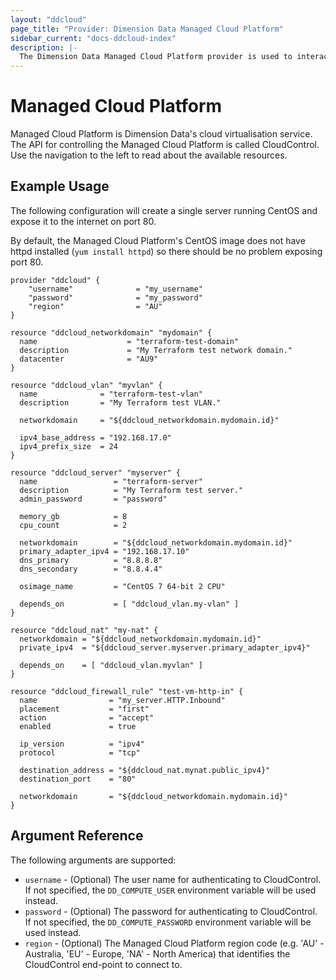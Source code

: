 ```yaml
---
layout: "ddcloud"
page_title: "Provider: Dimension Data Managed Cloud Platform"
sidebar_current: "docs-ddcloud-index"
description: |-
  The Dimension Data Managed Cloud Platform provider is used to interact with Dimension Data's Managed Cloud Platform resources.
---
```


# Managed Cloud Platform

Managed Cloud Platform is Dimension Data's cloud virtualisation service. The API for controlling the Managed Cloud Platform is called CloudControl.
Use the navigation to the left to read about the available resources.

## Example Usage

The following configuration will create a single server running CentOS and expose it to the internet on port 80.

By default, the Managed Cloud Platform's CentOS image does not have httpd installed (`yum install httpd`) so there should be no problem exposing port 80.

```
provider "ddcloud" {
	"username"              = "my_username"
    "password"              = "my_password"
    "region"                = "AU"
}

resource "ddcloud_networkdomain" "mydomain" {
  name                    = "terraform-test-domain"
  description             = "My Terraform test network domain."
  datacenter              = "AU9"
}

resource "ddcloud_vlan" "myvlan" {
  name              = "terraform-test-vlan"
  description       = "My Terraform test VLAN."

  networkdomain     = "${ddcloud_networkdomain.mydomain.id}"

  ipv4_base_address = "192.168.17.0"
  ipv4_prefix_size  = 24
}

resource "ddcloud_server" "myserver" {
  name                 = "terraform-server"
  description          = "My Terraform test server."
  admin_password       = "password"

  memory_gb            = 8
  cpu_count            = 2

  networkdomain        = "${ddcloud_networkdomain.mydomain.id}"
  primary_adapter_ipv4 = "192.168.17.10"
  dns_primary          = "8.8.8.8"
  dns_secondary        = "8.8.4.4"

  osimage_name         = "CentOS 7 64-bit 2 CPU"

  depends_on           = [ "ddcloud_vlan.my-vlan" ]
}

resource "ddcloud_nat" "my-nat" {
  networkdomain = "${ddcloud_networkdomain.mydomain.id}"
  private_ipv4  = "${ddcloud_server.myserver.primary_adapter_ipv4}"

  depends_on    = [ "ddcloud_vlan.myvlan" ]
}

resource "ddcloud_firewall_rule" "test-vm-http-in" {
  name                = "my_server.HTTP.Inbound"
  placement           = "first"
  action              = "accept"
  enabled             = true

  ip_version          = "ipv4"
  protocol            = "tcp"

  destination_address = "${ddcloud_nat.mynat.public_ipv4}"
  destination_port    = "80"

  networkdomain       = "${ddcloud_networkdomain.mydomain.id}"
}
```

## Argument Reference

The following arguments are supported:

* `username` - (Optional) The user name for authenticating to CloudControl.  
If not specified, the `DD_COMPUTE_USER` environment variable will be used instead.
* `password` - (Optional) The password for authenticating to CloudControl.  
If not specified, the `DD_COMPUTE_PASSWORD` environment variable will be used instead.
* `region` - (Optional) The Managed Cloud Platform region code (e.g. 'AU' - Australia, 'EU' - Europe, 'NA' - North America) that identifies the CloudControl end-point to connect to.
